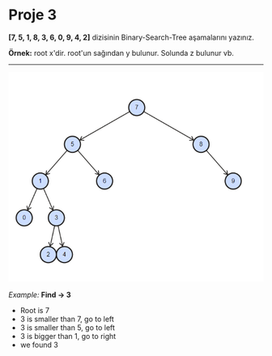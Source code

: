# Proje 3

**[7, 5, 1, 8, 3, 6, 0, 9, 4, 2]** dizisinin Binary-Search-Tree aşamalarını yazınız.

**Örnek:**  root x'dir. root'un sağından y bulunur. Solunda z bulunur vb.

---

![binary-tree](./tree.png)
<br>

*Example:* **Find -> 3**

 - Root is 7
 - 3 is smaller than 7, go to left
 - 3 is smaller than 5, go to left
 - 3 is bigger than 1, go to right
 - we found 3